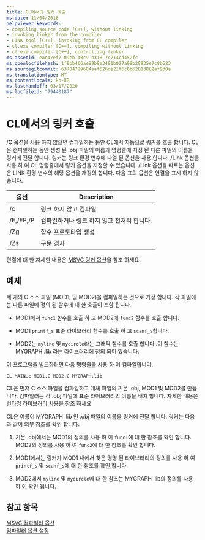 ```yaml
---
title: CL에서의 링커 호출
ms.date: 11/04/2016
helpviewer_keywords:
- compiling source code [C++], without linking
- invoking linker from the compiler
- LINK tool [C++], invoking from CL compiler
- cl.exe compiler [C++], compiling without linking
- cl.exe compiler [C++], controlling linker
ms.assetid: eae47ef7-09eb-40c9-b318-7c714cd452fc
ms.openlocfilehash: 1f9bb466ae89b8e3491b027a98b28935e7c8b523
ms.sourcegitcommit: 63784729604aaf526de21f6c6b62813882af930a
ms.translationtype: MT
ms.contentlocale: ko-KR
ms.lasthandoff: 03/17/2020
ms.locfileid: "79440187"
---
```

# <a name="cl-invokes-the-linker"></a>CL에서의 링커 호출

/C 옵션을 사용 하지 않으면 컴파일하는 동안 CL에서 자동으로 링커를 호출 합니다. CL은 컴파일하는 동안 생성 된 .obj 파일의 이름과 명령줄에 지정 된 다른 파일의 이름을 링커에 전달 합니다. 링커는 링크 환경 변수에 나열 된 옵션을 사용 합니다. /Link 옵션을 사용 하 여 CL 명령줄에서 링커 옵션을 지정할 수 있습니다. /Link 옵션을 따르는 옵션은 LINK 환경 변수의 해당 옵션을 재정의 합니다. 다음 표의 옵션은 연결을 표시 하지 않습니다.

|옵션|Description|
|------------|-----------------|
|/c|링크 하지 않고 컴파일|
|/E,/EP,/P|컴파일하거나 링크 하지 않고 전처리 합니다.|
|/Zg|함수 프로토타입 생성|
|/Zs|구문 검사|

연결에 대 한 자세한 내용은 [MSVC 링커 옵션](linker-options.md)을 참조 하세요.

## <a name="example"></a>예제

세 개의 C 소스 파일 (MOD1, 및 MOD2)을 컴파일하는 것으로 가정 합니다. 각 파일에는 다른 파일에 정의 된 함수에 대 한 호출이 포함 됩니다.

- MOD1에서 `func1` 함수를 호출 하 고 MOD2에 `func2` 함수를 호출 합니다.

- MOD1 `printf_s` 표준 라이브러리 함수를 호출 하 고 `scanf_s`합니다.

- MOD2는 `myline` 및 `mycircle`라는 그래픽 함수를 호출 합니다 .이 함수는 MYGRAPH .lib 라는 라이브러리에 정의 되어 있습니다.

이 프로그램을 빌드하려면 다음 명령줄을 사용 하 여 컴파일합니다.

```
CL MAIN.c MOD1.C MOD2.C MYGRAPH.lib
```

CL은 먼저 C 소스 파일을 컴파일하고 개체 파일의 기본 .obj, MOD1 및 MOD2를 만듭니다. 컴파일러는 각 .obj 파일에 표준 라이브러리의 이름을 배치 합니다. 자세한 내용은 [런타임 라이브러리 사용](md-mt-ld-use-run-time-library.md)을 참조 하세요.

CL은 이름이 MYGRAPH .lib 인 .obj 파일의 이름을 링커에 전달 합니다. 링커는 다음과 같이 외부 참조를 확인 합니다.

1. 기본 .obj에서는 MOD1의 정의를 사용 하 여 `func1`에 대 한 참조를 확인 합니다. MOD2의 정의를 사용 하 여 `func2`에 대 한 참조를 확인 합니다.

1. MOD1에서는 링커가 MOD1 내에서 찾은 명명 된 라이브러리의 정의를 사용 하 여 `printf_s` 및 `scanf_s`에 대 한 참조를 확인 합니다.

1. MOD2에서 `myline` 및 `mycircle`에 대 한 참조는 MYGRAPH .lib의 정의를 사용 하 여 확인 됩니다.

## <a name="see-also"></a>참고 항목

[MSVC 컴파일러 옵션](compiler-options.md)<br/>
[컴파일러 옵션 설정](compiler-command-line-syntax.md)
